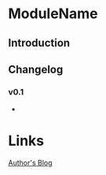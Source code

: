 # ModuleName

## Introduction

## Changelog
### v0.1
- 

# Links
[Author's Blog](https://blog.minamigo.moe)